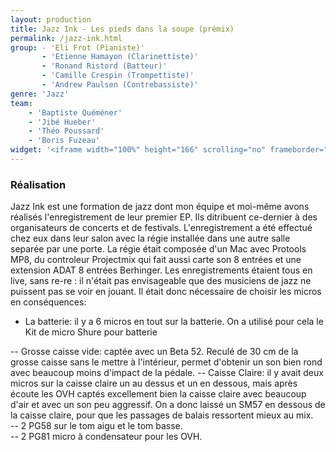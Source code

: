 ```yaml
---
layout: production
title: Jazz Ink - Les pieds dans la soupe (prémix)
permalink: /jazz-ink.html
group: - 'Eli Frot (Pianiste)'
       - 'Etienne Hamayon (Clarinettiste)'
       - 'Ronand Ristord (Batteur)'
       - 'Camille Crespin (Trompettiste)'
       - 'Andrew Paulsen (Contrebassiste)'
genre: 'Jazz'
team:
    - 'Baptiste Quéméner'
    - 'Jibé Hueber'
    - 'Théo Poussard'
    - 'Boris Fuzeau'
widget: '<iframe width="100%" height="166" scrolling="no" frameborder="no" src="https://w.soundcloud.com/player/?url=http%3A%2F%2Fapi.soundcloud.com%2Ftracks%2F80367314&amp;color=ff6600&amp;auto_play=false&amp;show_artwork=false"></iframe>'
---
```


### Réalisation

Jazz Ink est une formation de jazz dont mon équipe et moi-même avons réalisés l'enregistrement de leur premier EP. Ils ditribuent ce-dernier à des organisateurs de concerts et de festivals. L'enregistrement a été effectué chez eux dans leur salon avec la régie installée dans une autre salle separée par une porte.
La régie était composée d'un Mac avec Protools MP8, du controleur Projectmix qui fait aussi carte son 8 entrées et une extension ADAT 8 entrées Berhinger.
Les enregistrements étaient tous en live, sans re-re : il n'était pas envisageable que des musiciens de jazz ne puissent pas se voir en jouant. Il était donc nécessaire de choisir les micros en conséquences:

- La batterie: il y a 6 micros en tout sur la batterie. On a utilisé pour cela le Kit de micro Shure pour batterie

-- Grosse caisse vide: captée avec un Beta 52. Reculé de 30 cm de la grosse caisse sans le mettre à l'intérieur, permet d'obtenir un son bien rond avec beaucoup moins d'impact de la pédale.
-- Caisse Claire: il y avait deux micros sur la caisse claire un au dessus et un en dessous, mais après écoute les OVH captés excellement bien la caisse claire avec beaucoup d'air et avec un son peu aggressif. On a donc laissé un SM57 en dessous de la caisse claire, pour que les passages de balais ressortent mieux au mix.   
-- 2 PG58 sur le tom aigu et le tom basse.    
-- 2 PG81 micro à condensateur pour les OVH. 



